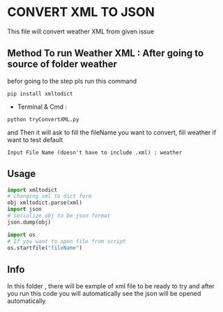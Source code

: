 # CONVERT XML TO JSON
This file will convert weather XML from given issue

## Method To run Weather XML : After going to source of folder weather 
befor going to the step pls run this command
```
pip install xmltodict
```
- Terminal & Cmd : 
```
python tryConvertXML.py

```
and Then it will ask to fill the fileName you want to convert, fill weather if want to test default
```
Input File Name (doesn't have to include .xml) : weather
```

## Usage
```python
import xmltodict
# changing xml to dict form
obj xmltodict.parse(xml)
import json
# serialize obj to be json format
json.dump(obj)

import os
# If you want to open file from script
os.startfile("fileName")
```

## Info
In this folder , there will be exmple of xml file to be ready to try
and after you run this code you will automatically see the json will be opened automatically
